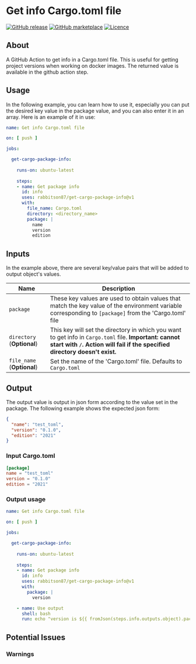 # Get info Cargo.toml file

[![GitHub
release](https://img.shields.io/github/release/rabbitson87/get-cargo-package-info.svg?style=flat-square)](https://github.com/rabbitson87/get-cargo-package-info/releases/latest)
[![GitHub
marketplace](https://img.shields.io/badge/marketplace-get--cargo--package--info-blue?logo=github&style=flat-square)](https://github.com/marketplace/actions/get-info-cargo-toml-file)
[![Licence](https://img.shields.io/github/license/rabbitson87/get-cargo-package-info)](https://github.com/rabbitson87/get-cargo-package-info/blob/main/LICENSE)

## About

A GitHub Action to get info in a Cargo.toml file. This is useful 
for getting project versions when working on docker images.
The returned value is available in the github action step.

## Usage

In the following example, you can learn how to use it, especially 
you can put the desired key value in the package value, and 
you can also enter it in an array. Here is an example of it in use:

```yml
name: Get info Cargo.toml file 

on: [ push ]

jobs:

  get-cargo-package-info:
 
    runs-on: ubuntu-latest
 
    steps:
    - name: Get package info
      id: info
      uses: rabbitson87/get-cargo-package-info@v1
      with:
        file_name: Cargo.toml
        directory: <directory_name>
        package: |
          name
          version
          edition
```

## Inputs

In the example above, there are several key/value pairs that will be added to
output object's values.

| Name                                  | Description                                                                                                                                                              |
| ------------------------------------- | ------------------------------------------------------------------------------------------------------------------------------------------------------------------------ |
| `package`                   | These key values are used to obtain values that match the key value of the environment variable corresponding to `[package]` from the 'Cargo.toml' file                                                           |
| `directory` (**Optional**)            | This key will set the directory in which you want to get info in `Cargo.toml` file. **Important: cannot start with `/`. Action will fail if the specified directory doesn't exist.** |
| `file_name` (**Optional**)            | Set the name of the 'Cargo.toml' file. Defaults to `Cargo.toml`                                                                                                               |

## Output

The output value is output in json form according to the value set in the package. 
The following example shows the expected json form:

```json
{
  "name": "test_toml",
  "version": "0.1.0",
  "edition": "2021"
}
```

### Input Cargo.toml

```toml
[package]
name = "test_toml"
version = "0.1.0"
edition = "2021"
```

### Output usage

```yml
name: Get info Cargo.toml file 

on: [ push ]

jobs:

  get-cargo-package-info:
 
    runs-on: ubuntu-latest
 
    steps:
    - name: Get package info
      id: info
      uses: rabbitson87/get-cargo-package-info@v1
      with:
        package: |
          version

    - name: Use output
      shell: bash
      run: echo "version is ${{ fromJson(steps.info.outputs.object).package.version }}"
```

## Potential Issues

### Warnings
